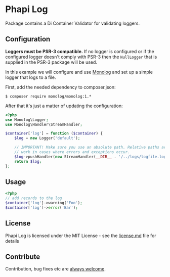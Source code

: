 # Phapi Log
Package contains a Di Container Validator for validating loggers.

## Configuration
**Loggers must be PSR-3 compatible.** If no logger is configured or if the configured logger doesn't comply with PSR-3 then the <code>NullLogger</code> that is supplied in the PSR-3 package will be used.

In this example we will configure and use [Monolog](https://github.com/Seldaek/monolog) and set up a simple logger that logs to a file.

First, add the needed dependency to composer.json:
```shell
$ composer require monolog/monolog:1.*
```

After that it's just a matter of updating the configuration:

```php
<?php
use Monolog\Logger;
use Monolog\Handler\StreamHandler;

$container['log'] = function ($container) {
    $log = new Logger('default');

    // IMPORTANT! Make sure you use an absolute path. Relative paths aren't guaranteed to
    // work in cases where errors and exceptions occur.
    $log->pushHandler(new StreamHandler(__DIR__ . '/../logs/logfile.log', Logger::WARNING));
    return $log;
};
```

## Usage
```php
<?php
// add records to the log
$container['log']->warning('Foo');
$container['log']->error('Bar');
```

## License
Phapi Log is licensed under the MIT License - see the [license.md](https://github.com/phapi/log/blob/master/license.md) file for details

## Contribute
Contribution, bug fixes etc are [always welcome](https://github.com/phapi/log/issues/new).
